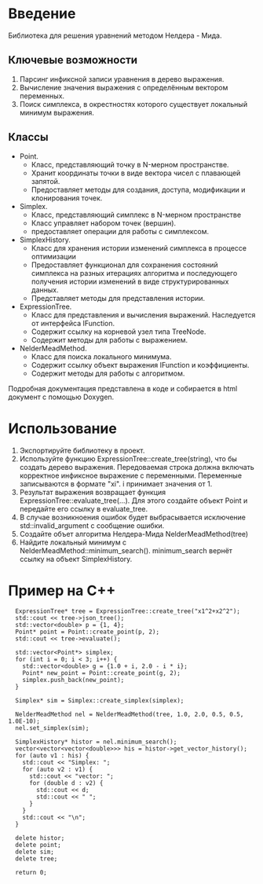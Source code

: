 # Введение

Библиотека для решения уравнений методом Нелдера - Мида.

## Ключевые возможности
1. Парсинг инфиксной записи уравнения в дерево выражения.
2. Вычисление значения выражения с определённым вектором переменных.
3. Поиск симплекса, в окрестностях которого существует локальный минимум выражения.

## Классы
- Point.
    - Класс, представляющий точку в N-мерном пространстве.
    - Хранит координаты точки в виде вектора чисел с плавающей запятой. 
    - Предоставляет методы для создания, доступа, модификации и клонирования точек.
- Simplex.
    - Класс, представляющий симплекс в N-мерном пространстве
    - Класс управляет набором точек (вершин).
    - предоставляет операции для работы с симплексом.
- SimplexHistory.
    - Класс для хранения истории изменений симплекса в процессе оптимизации
    - Предоставляет функционал для сохранения состояний симплекса на разных итерациях алгоритма и последующего получения истории изменений в виде структурированных данных.
    - Представляет методы для представления истории.
- ExpressionTree.
    - Класс для представления и вычисления выражений. Наследуется от интерфейса IFunction.
    - Содержит ссылку на корневой узел типа TreeNode.
    - Содержит методы для работы с выражением.
- NelderMeadMethod.
    - Класс для поиска локального минимума.
    - Содержит ссылку объект выражения IFunction и коэффициенты.
    - Содержит методы для работы с алгоритмом.

Подробная документация представлена в коде и собирается в html документ с помощью Doxygen.

# Использование 
1. Экспортируйте библиотеку в проект.
2. Используйте функцию ExpressionTree::create_tree(string), что бы создать дерево выражения. Передоваемая строка должна включать корректное инфиксное выражение с переменными. Переменные записываются в формате "xi". i принимает значения от 1.
3. Результат выражения возвращает функция ExpressionTree::evaluate_tree(...). Для этого создайте объект Point и передайте его ссылку в evaluate_tree. 
4. В случае возникноения ошибок будет выбрасывается исключение std::invalid_argument с сообщение ошибки.
5. Создайте объет алгоритма Нелдера-Мида NelderMeadMethod(tree)
6. Найдите локальный минимум с NelderMeadMethod::minimum_search(). minimum_search вернёт ссылку на объект SimplexHistory. 

# Пример на С++ 
```
  ExpressionTree* tree = ExpressionTree::create_tree("x1^2+x2^2");
  std::cout << tree->json_tree();
  std::vector<double> p = {1, 4};
  Point* point = Point::create_point(p, 2);
  std::cout << tree->evaluate();

  std::vector<Point*> simplex;
  for (int i = 0; i < 3; i++) {
    std::vector<double> g = {1.0 + i, 2.0 - i * i};
    Point* new_point = Point::create_point(g, 2);
    simplex.push_back(new_point);
  }

  Simplex* sim = Simplex::create_simplex(simplex);

  NelderMeadMethod nel = NelderMeadMethod(tree, 1.0, 2.0, 0.5, 0.5, 1.0E-10);
  nel.set_simplex(sim);

  SimplexHistory* histor = nel.minimum_search();
  vector<vector<vector<double>>> his = histor->get_vector_history();
  for (auto v1 : his) {
    std::cout << "Simplex: ";
    for (auto v2 : v1) {
      std::cout << "vector: ";
      for (double d : v2) {
        std::cout << d;
        std::cout << " ";
      }
    }
    std::cout << "\n";
  }

  delete histor;
  delete point;
  delete sim;
  delete tree;

  return 0;
``` 
